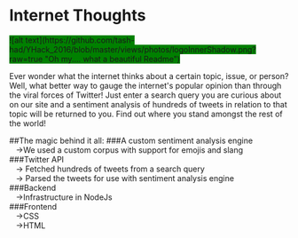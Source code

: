 # Internet Thoughts
<span style="background:green">
![alt text](https://github.com/tash-had/YHack_2016/blob/master/views/photos/logoInnerShadow.png?raw=true "Oh my.... what a beautiful Readme")

Ever wonder what the internet thinks about a certain topic, issue, or person? Well, what better way to gauge the internet's popular opinion than through the viral forces of Twitter! Just enter a search query you are curious about on our site and a sentiment analysis of hundreds of tweets in relation to that topic will be returned to you. Find out where you stand amongst the rest of the world!

##The magic behind it all:
###A custom sentiment analysis engine   
&nbsp;&nbsp;&nbsp;->We used a custom corpus with support for emojis and slang   
###Twitter API   
&nbsp;&nbsp;&nbsp;-> Fetched hundreds of tweets from a search query   
&nbsp;&nbsp;&nbsp;-> Parsed the tweets for use with sentiment analysis engine   
###Backend   
&nbsp;&nbsp;&nbsp;->Infrastructure in NodeJs   
###Frontend   
&nbsp;&nbsp;&nbsp;->CSS   
&nbsp;&nbsp;&nbsp;->HTML   
